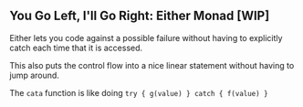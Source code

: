 ## You Go Left, I'll Go Right: Either Monad [WIP]

Either lets you code against a possible failure without having to explicitly catch each time that it is accessed.

This also puts the control flow into a nice linear statement without having to jump around.

The `cata` function is like doing `try { g(value) } catch { f(value) }`
